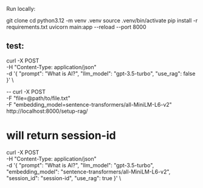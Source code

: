 Run locally:

git clone
cd 
python3.12 -m venv .venv
source .venv/bin/activate
pip install -r requirements.txt
uvicorn main:app --reload --port 8000


test:
--
curl -X POST \
  -H "Content-Type: application/json" \
  -d '{
        "prompt": "What is AI?",
        "llm_model": "gpt-3.5-turbo",
        "use_rag": false
      }' \

--
curl -X POST \
-F "file=@path/to/file.txt" \
-F "embedding_model=sentence-transformers/all-MiniLM-L6-v2" \
http://localhost:8000/setup-rag/

# will return session-id


curl -X POST \
  -H "Content-Type: application/json" \
  -d '{
        "prompt": "What is AI?",
        "llm_model": "gpt-3.5-turbo",
        "embedding_model": "sentence-transformers/all-MiniLM-L6-v2",
        "session_id": "session-id",
        "use_rag": true
      }' \


